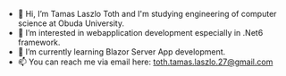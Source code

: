 - 👋 Hi, I’m Tamas Laszlo Toth and I'm studying engineering of computer science at Obuda University.
- 👀 I’m interested in webapplication development especially in .Net6 framework.
- 🌱 I’m currently learning Blazor Server App development.
- 📫 You can reach me via email here: toth.tamas.laszlo.27@gmail.com

<!---
Tamas-27/Tamas-27 is a ✨ special ✨ repository because its `README.md` (this file) appears on your GitHub profile.
You can click the Preview link to take a look at your changes.
--->
